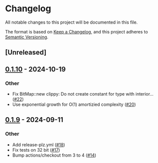 # Changelog

All notable changes to this project will be documented in this file.

The format is based on [Keep a Changelog](https://keepachangelog.com/en/1.0.0/),
and this project adheres to [Semantic Versioning](https://semver.org/spec/v2.0.0.html).

## [Unreleased]

## [0.1.10](https://github.com/NobodyXu/concurrent_arena/compare/v0.1.9...v0.1.10) - 2024-10-19

### Other

- Fix BitMap::new clippy: Do not create constant for type with interior… ([#22](https://github.com/NobodyXu/concurrent_arena/pull/22))
- Use exponential growth for O(1) amortizied complexity ([#20](https://github.com/NobodyXu/concurrent_arena/pull/20))

## [0.1.9](https://github.com/NobodyXu/concurrent_arena/compare/v0.1.8...v0.1.9) - 2024-09-11

### Other

- Add release-plz.yml ([#18](https://github.com/NobodyXu/concurrent_arena/pull/18))
- Fix tests on 32 bit ([#17](https://github.com/NobodyXu/concurrent_arena/pull/17))
- Bump actions/checkout from 3 to 4 ([#14](https://github.com/NobodyXu/concurrent_arena/pull/14))
